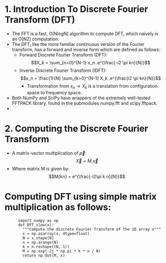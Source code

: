 # 1. Introduction To Discrete Fourier Transform (DFT)
- The FFT is a fast, O[NlogN] algorithm to compute DFT, which naively is an O[N2] computation.
- The DFT, like the more familiar continuous version of the Fourier transform, has a forward and inverse form which are defined as follows:
  - Forward Discrete Fourier Transform (DFT):
    $$X_k = \sum_{n=0}^{N-1} x_n .e^{\frac{-i2 \pi kn}{N}}$$
  - Inverse Discrete Fourier Transform (IDFT):
  $$x_n = \frac{1}{N} \sum_{k=0}^{N-1} X_k .e^{\frac{i2 \pi kn}{N}}$$
    - Transformation from $x_n \rightarrow X_k$ is a translation from configuration space to frequency space.
-  Both NumPy and SciPy have wrappers of the extremely well-tested FFTPACK library, found in the submodules numpy.fft and scipy.fftpack.
- 
# 2. Computing the Discrete Fourier Transform
- A matrix-vector multiplication of $\vec{p}$:
$$\vec{X} = M.\vec{x}$$
- Where matrix M is given by:
$$M{kn} = e^{\frac{-i2\pi k n}{N}}$$

# Computing DFT using simple matrix multiplication as follows:

          import numpy as np
          def DFT_slow(x):
            """Compute the discrete Fourier Transform of the 1D array x"""
            x = np.asarray(x, dtype=float)
            N = x.shape[0]
            n = np.arange(N)
            k = n.reshape((N, 1))
            M = np.exp(-2j * np.pi * k * n / N)
            return np.dot(M, x)

